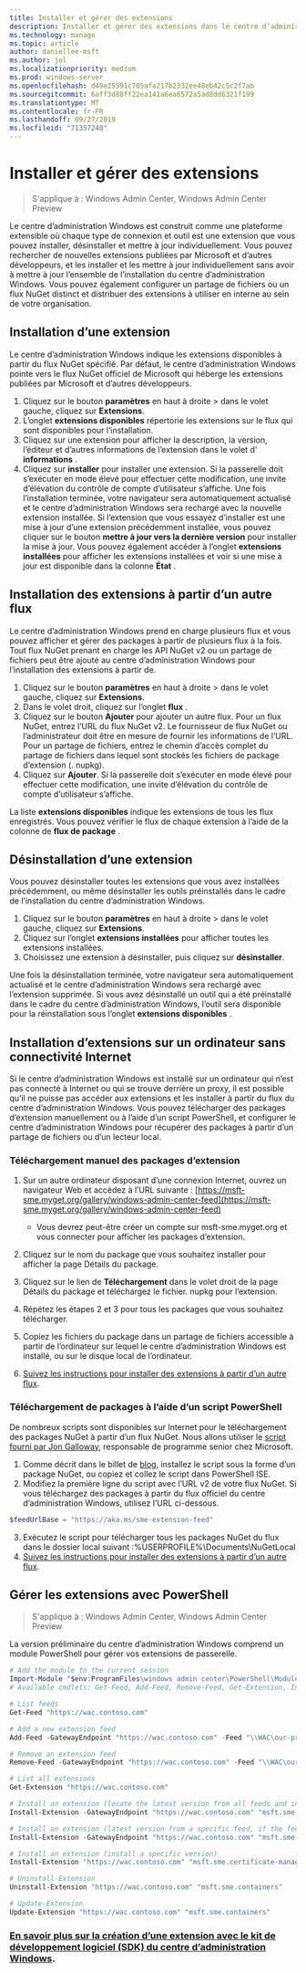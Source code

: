 ```yaml
---
title: Installer et gérer des extensions
description: Installer et gérer des extensions dans le centre d’administration Windows (projet Honolulu)
ms.technology: manage
ms.topic: article
author: daniellee-msft
ms.author: jol
ms.localizationpriority: medium
ms.prod: windows-server
ms.openlocfilehash: d49e25591c705afa217b2332ee48eb42c5c2f7ab
ms.sourcegitcommit: 6aff3d88ff22ea141a6ea6572a5ad8dd6321f199
ms.translationtype: MT
ms.contentlocale: fr-FR
ms.lasthandoff: 09/27/2019
ms.locfileid: "71357240"
---
```

# <a name="install-and-manage-extensions"></a>Installer et gérer des extensions

>S'applique à : Windows Admin Center, Windows Admin Center Preview

Le centre d’administration Windows est construit comme une plateforme extensible où chaque type de connexion et outil est une extension que vous pouvez installer, désinstaller et mettre à jour individuellement. Vous pouvez rechercher de nouvelles extensions publiées par Microsoft et d’autres développeurs, et les installer et les mettre à jour individuellement sans avoir à mettre à jour l’ensemble de l’installation du centre d’administration Windows. Vous pouvez également configurer un partage de fichiers ou un flux NuGet distinct et distribuer des extensions à utiliser en interne au sein de votre organisation.

## <a name="installing-an-extension"></a>Installation d’une extension

Le centre d’administration Windows indique les extensions disponibles à partir du flux NuGet spécifié. Par défaut, le centre d’administration Windows pointe vers le flux NuGet officiel de Microsoft qui héberge les extensions publiées par Microsoft et d’autres développeurs.

1. Cliquez sur le bouton **paramètres** en haut à droite > dans le volet gauche, cliquez sur **Extensions**. 
2. L’onglet **extensions disponibles** répertorie les extensions sur le flux qui sont disponibles pour l’installation.
3. Cliquez sur une extension pour afficher la description, la version, l’éditeur et d’autres informations de l’extension dans le volet d' **informations** .
4. Cliquez sur **installer** pour installer une extension. Si la passerelle doit s’exécuter en mode élevé pour effectuer cette modification, une invite d’élévation du contrôle de compte d’utilisateur s’affiche. Une fois l’installation terminée, votre navigateur sera automatiquement actualisé et le centre d’administration Windows sera rechargé avec la nouvelle extension installée. Si l’extension que vous essayez d’installer est une mise à jour d’une extension précédemment installée, vous pouvez cliquer sur le bouton **mettre à jour vers la dernière version** pour installer la mise à jour. Vous pouvez également accéder à l’onglet **extensions installées** pour afficher les extensions installées et voir si une mise à jour est disponible dans la colonne **État** .

## <a name="installing-extensions-from-a-different-feed"></a>Installation des extensions à partir d’un autre flux

Le centre d’administration Windows prend en charge plusieurs flux et vous pouvez afficher et gérer des packages à partir de plusieurs flux à la fois. Tout flux NuGet prenant en charge les API NuGet v2 ou un partage de fichiers peut être ajouté au centre d’administration Windows pour l’installation des extensions à partir de.

1. Cliquez sur le bouton **paramètres** en haut à droite > dans le volet gauche, cliquez sur **Extensions**.
2. Dans le volet droit, cliquez sur l’onglet **flux** .
3. Cliquez sur le bouton **Ajouter** pour ajouter un autre flux. Pour un flux NuGet, entrez l’URL du flux NuGet v2. Le fournisseur de flux NuGet ou l’administrateur doit être en mesure de fournir les informations de l’URL. Pour un partage de fichiers, entrez le chemin d’accès complet du partage de fichiers dans lequel sont stockés les fichiers de package d’extension (. nupkg).
4. Cliquez sur **Ajouter**. Si la passerelle doit s’exécuter en mode élevé pour effectuer cette modification, une invite d’élévation du contrôle de compte d’utilisateur s’affiche.

La liste **extensions disponibles** indique les extensions de tous les flux enregistrés. Vous pouvez vérifier le flux de chaque extension à l’aide de la colonne de **flux de package** .

## <a name="uninstalling-an-extension"></a>Désinstallation d’une extension

Vous pouvez désinstaller toutes les extensions que vous avez installées précédemment, ou même désinstaller les outils préinstallés dans le cadre de l’installation du centre d’administration Windows.

1. Cliquez sur le bouton **paramètres** en haut à droite > dans le volet gauche, cliquez sur **Extensions**. 
2. Cliquez sur l’onglet **extensions installées** pour afficher toutes les extensions installées.
3. Choisissez une extension à désinstaller, puis cliquez sur **désinstaller**.

Une fois la désinstallation terminée, votre navigateur sera automatiquement actualisé et le centre d’administration Windows sera rechargé avec l’extension supprimée. Si vous avez désinstallé un outil qui a été préinstallé dans le cadre du centre d’administration Windows, l’outil sera disponible pour la réinstallation sous l’onglet **extensions disponibles** .

## <a name="installing-extensions-on-a-computer-without-internet-connectivity"></a>Installation d’extensions sur un ordinateur sans connectivité Internet

Si le centre d’administration Windows est installé sur un ordinateur qui n’est pas connecté à Internet ou qui se trouve derrière un proxy, il est possible qu’il ne puisse pas accéder aux extensions et les installer à partir du flux du centre d’administration Windows. Vous pouvez télécharger des packages d’extension manuellement ou à l’aide d’un script PowerShell, et configurer le centre d’administration Windows pour récupérer des packages à partir d’un partage de fichiers ou d’un lecteur local.

### <a name="manually-downloading-extension-packages"></a>Téléchargement manuel des packages d’extension

1. Sur un autre ordinateur disposant d’une connexion Internet, ouvrez un navigateur Web et accédez à l’URL suivante : [https://msft-sme.myget.org/gallery/windows-admin-center-feed](https://msft-sme.myget.org/gallery/windows-admin-center-feed) 

   * Vous devrez peut-être créer un compte sur msft-sme.myget.org et vous connecter pour afficher les packages d’extension.

2. Cliquez sur le nom du package que vous souhaitez installer pour afficher la page Détails du package.
3. Cliquez sur le lien de **Téléchargement** dans le volet droit de la page Détails du package et téléchargez le fichier. nupkg pour l’extension.
4. Répétez les étapes 2 et 3 pour tous les packages que vous souhaitez télécharger.
5. Copiez les fichiers du package dans un partage de fichiers accessible à partir de l’ordinateur sur lequel le centre d’administration Windows est installé, ou sur le disque local de l’ordinateur.
6. [Suivez les instructions pour installer des extensions à partir d’un autre flux](#installing-extensions-from-a-different-feed).

### <a name="downloading-packages-with-a-powershell-script"></a>Téléchargement de packages à l’aide d’un script PowerShell

De nombreux scripts sont disponibles sur Internet pour le téléchargement des packages NuGet à partir d’un flux NuGet. Nous allons utiliser le [script fourni par Jon Galloway](https://weblogs.asp.net/jongalloway/downloading-a-local-nuget-repository-with-powershell), responsable de programme senior chez Microsoft.

1. Comme décrit dans le billet de [blog](https://weblogs.asp.net/jongalloway/downloading-a-local-nuget-repository-with-powershell), installez le script sous la forme d’un package NuGet, ou copiez et collez le script dans PowerShell ISE.
2. Modifiez la première ligne du script avec l’URL v2 de votre flux NuGet. Si vous téléchargez des packages à partir du flux officiel du centre d’administration Windows, utilisez l’URL ci-dessous.

```powershell
$feedUrlBase = "https://aka.ms/sme-extension-feed"
```

3. Exécutez le script pour télécharger tous les packages NuGet du flux dans le dossier local suivant :%USERPROFILE%\Documents\NuGetLocal
4. [Suivez les instructions pour installer des extensions à partir d’un autre flux](#installing-extensions-from-a-different-feed).

## <a name="manage-extensions-with-powershell"></a>Gérer les extensions avec PowerShell

>S'applique à : Windows Admin Center, Windows Admin Center Preview

La version préliminaire du centre d’administration Windows comprend un module PowerShell pour gérer vos extensions de passerelle.

```powershell
# Add the module to the current session
Import-Module "$env:ProgramFiles\windows admin center\PowerShell\Modules\ExtensionTools"
# Available cmdlets: Get-Feed, Add-Feed, Remove-Feed, Get-Extension, Install-Extension, Uninstall-Extension, Update-Extension

# List feeds
Get-Feed "https://wac.contoso.com"

# Add a new extension feed
Add-Feed -GatewayEndpoint "https://wac.contoso.com" -Feed "\\WAC\our-private-extensions"

# Remove an extension feed
Remove-Feed -GatewayEndpoint "https://wac.contoso.com" -Feed "\\WAC\our-private-extensions"

# List all extensions
Get-Extension "https://wac.contoso.com"

# Install an extension (locate the latest version from all feeds and install it)
Install-Extension -GatewayEndpoint "https://wac.contoso.com" "msft.sme.containers"

# Install an extension (latest version from a specific feed, if the feed is not present, it will be added)
Install-Extension -GatewayEndpoint "https://wac.contoso.com" "msft.sme.containers" -Feed "https://aka.ms/sme-extension-feed"

# Install an extension (install a specific version)
Install-Extension "https://wac.contoso.com" "msft.sme.certificate-manager" "0.133.0"

# Uninstall-Extension
Uninstall-Extension "https://wac.contoso.com" "msft.sme.containers"

# Update-Extension
Update-Extension "https://wac.contoso.com" "msft.sme.containers"
```

### <a name="learn-more-about-building-an-extension-with-the-windows-admin-center-sdkextendextensibility-overviewmd"></a>[En savoir plus sur la création d’une extension avec le kit de développement logiciel (SDK) du centre d’administration Windows](../extend/extensibility-overview.md).